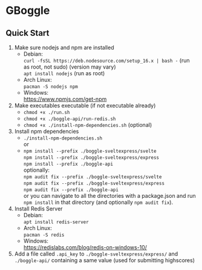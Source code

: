 # GBoggle

## Quick Start

1. Make sure nodejs and npm are installed
   - Debian:<br>
     `curl -fsSL https://deb.nodesource.com/setup_16.x | bash -` (run as root, not sudo) (version may vary)<br>
     `apt install nodejs` (run as root)
   - Arch Linux:<br>
     `pacman -S nodejs npm`
   - Windows:<br>
     https://www.npmjs.com/get-npm
2. Make executables executable (if not executable already)
   - `chmod +x ./run.sh`
   - `chmod +x ./boggle-api/run-redis.sh`
   - `chmod +x ./install-npm-dependencies.sh` (optional)
3. Install npm dependencies
   - `./install-npm-dependencies.sh`<br>
     or
   - `npm install --prefix ./boggle-sveltexpress/svelte`<br>
     `npm install --prefix ./boggle-sveltexpress/express`<br>
     `npm install --prefix ./boggle-api`<br>
     optionally:<br>
     `npm audit fix --prefix ./boggle-sveltexpress/svelte`<br>
     `npm audit fix --prefix ./boggle-sveltexpress/express`<br>
     `npm audit fix --prefix ./boggle-api`<br>
     or you can navigate to all the directories with a package.json and run `npm install` in that directory (and optionally `npm audit fix`).
4. Install Redis Server
   - Debian:<br>
     `apt install redis-server`
   - Arch Linux:<br>
     `pacman -S redis`
   - Windows:<br>
     https://redislabs.com/blog/redis-on-windows-10/
5. Add a file called `.api_key` to `./boggle-sveltexpress/express/` and `./boggle-api/` containing a same value (used for submitting highscores)
